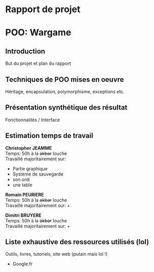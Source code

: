 # **Rapport de projet** 
# POO: Wargame

## Introduction

But du projet et plan du rapport

## Techniques de POO mises en oeuvre

Héritage, encapsulation, polymorphisme, exceptions etc.

## Présentation synthétique des résultat

Fonctionnalités / Interface

## Estimation temps de travail

**Christopher JEAMME**  
Temps: 50h à la ~~akbar~~ louche    
Travaillé majoritairement sur:
+ Partie graphique
+ Système de sauvegarde
+ son ordi
+ une table

**Romain PEURIERE**  
Temps: 50h à la ~~akbar~~ louche    
Travaillé majoritairement sur:
+ 

**Dimitri BRUYERE**  
Temps: 50h à la ~~akbar~~ louche    
Travaillé majoritairement sur:
+ 

## Liste exhaustive des ressources utilisés (lol)

Outils, livres, tutoriels, site web
(putain mais lol !)

+ Google.fr